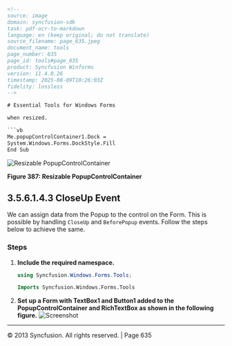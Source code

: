 ```html
<!--
source: image
domain: syncfusion-sdk
task: pdf-ocr-to-markdown
language: en (keep original; do not translate)
source_filename: page_635.jpeg
document_name: tools
page_number: 635
page_id: tools#page_635
product: Syncfusion Winforms
version: 11.4.0.26
timestamp: 2025-08-09T10:26:03Z
fidelity: lossless
-->

# Essential Tools for Windows Forms

when resized.

```vb
Me.popupControlContainer1.Dock = 
System.Windows.Forms.DockStyle.Fill
End Sub
```

![Resizable PopupControlContainer](https://example.com/figure387.png)

**Figure 387: Resizable PopupControlContainer**

## 3.5.6.1.4.3 CloseUp Event

We can assign data from the Popup to the control on the Form. This is possible by handling `CloseUp` and `BeforePopup` events. Follow the steps below to achieve the same.

### Steps

1. **Include the required namespace.**

   ```csharp
   using Syncfusion.Windows.Forms.Tools;
   ```

   ```vb
   Imports Syncfusion.Windows.Forms.Tools
   ```

2. **Set up a Form with TextBox1 and Button1 added to the PopupControlContainer and RichTextBox as shown in the following figure.**
   ![Screenshot](https://example.com/screenshot.png)

---

© 2013 Syncfusion. All rights reserved. | Page 635
```